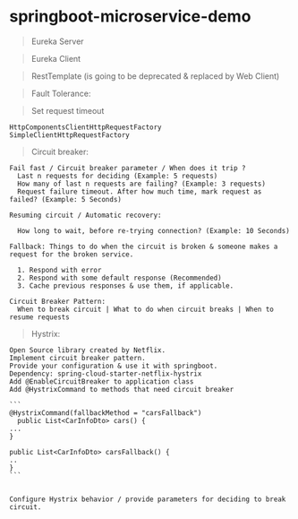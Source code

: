# springboot-microservice-demo

> Eureka Server

> Eureka Client

> RestTemplate (is going to be deprecated & replaced by Web Client)

> Fault Tolerance:

  > Set request timeout
  
    HttpComponentsClientHttpRequestFactory
    SimpleClientHttpRequestFactory
  
  > Circuit breaker:
    
    Fail fast / Circuit breaker parameter / When does it trip ?
      Last n requests for deciding (Example: 5 requests)
      How many of last n requests are failing? (Example: 3 requests)
      Request failure timeout. After how much time, mark request as failed? (Example: 5 Seconds)

    Resuming circuit / Automatic recovery:
   
      How long to wait, before re-trying connection? (Example: 10 Seconds)
      
    Fallback: Things to do when the circuit is broken & someone makes a request for the broken service.
      
      1. Respond with error
      2. Respond with some default response (Recommended)
      3. Cache previous responses & use them, if applicable.
      
    Circuit Breaker Pattern:
      When to break circuit | What to do when circuit breaks | When to resume requests
    
  > Hystrix:
  
    Open Source library created by Netflix.
    Implement circuit breaker pattern.
    Provide your configuration & use it with springboot.
    Dependency: spring-cloud-starter-netflix-hystrix
    Add @EnableCircuitBreaker to application class
    Add @HystrixCommand to methods that need circuit breaker
    
    ```
    @HystrixCommand(fallbackMethod = "carsFallback")
	  public List<CarInfoDto> cars() {
    ...
    }
    
    public List<CarInfoDto> carsFallback() {
    ..
    }
    ```
    
    
    Configure Hystrix behavior / provide parameters for deciding to break circuit.
    
    
